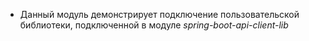 * Данный модуль демонстрирует подключение пользовательской библиотеки, подключенной в
модуле _spring-boot-api-client-lib_